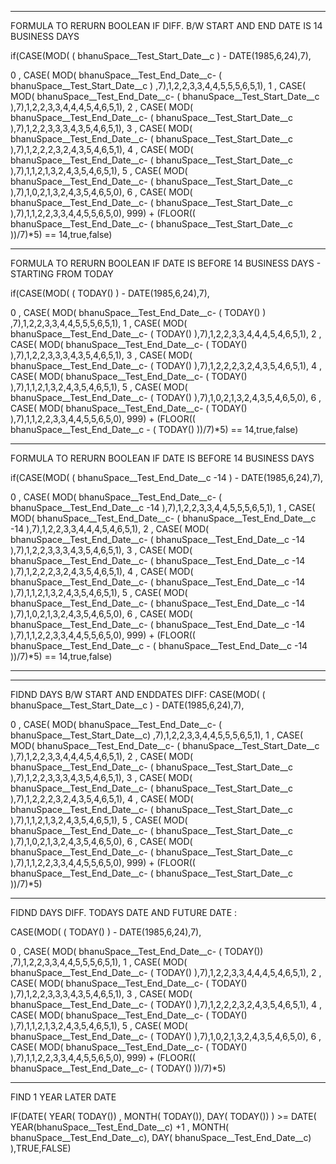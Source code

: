 ___________________________________________________________________________________________________________
FORMULA TO RERURN BOOLEAN IF DIFF. B/W START AND END DATE IS 14 BUSINESS DAYS

if(CASE(MOD( ( bhanuSpace__Test_Start_Date__c )  - DATE(1985,6,24),7), 

0 , CASE( MOD( bhanuSpace__Test_End_Date__c- ( bhanuSpace__Test_Start_Date__c ) ,7),1,2,2,3,3,4,4,5,5,5,6,5,1), 
1 , CASE( MOD( bhanuSpace__Test_End_Date__c- ( bhanuSpace__Test_Start_Date__c ),7),1,2,2,3,3,4,4,4,5,4,6,5,1), 
2 , CASE( MOD( bhanuSpace__Test_End_Date__c- ( bhanuSpace__Test_Start_Date__c ),7),1,2,2,3,3,3,4,3,5,4,6,5,1), 
3 , CASE( MOD( bhanuSpace__Test_End_Date__c- ( bhanuSpace__Test_Start_Date__c ),7),1,2,2,2,3,2,4,3,5,4,6,5,1), 
4 , CASE( MOD( bhanuSpace__Test_End_Date__c- ( bhanuSpace__Test_Start_Date__c ),7),1,1,2,1,3,2,4,3,5,4,6,5,1), 
5 , CASE( MOD( bhanuSpace__Test_End_Date__c- ( bhanuSpace__Test_Start_Date__c ),7),1,0,2,1,3,2,4,3,5,4,6,5,0), 
6 , CASE( MOD( bhanuSpace__Test_End_Date__c- ( bhanuSpace__Test_Start_Date__c ),7),1,1,2,2,3,3,4,4,5,5,6,5,0), 
999) 
+ 
(FLOOR(( bhanuSpace__Test_End_Date__c- ( bhanuSpace__Test_Start_Date__c ))/7)*5) == 14,true,false)
_______________________________________________________________________________________________________________

FORMULA TO RERURN BOOLEAN IF DATE IS BEFORE 14 BUSINESS DAYS - STARTING FROM TODAY

if(CASE(MOD( ( TODAY()  )  - DATE(1985,6,24),7), 

0 , CASE( MOD( bhanuSpace__Test_End_Date__c- ( TODAY() ) ,7),1,2,2,3,3,4,4,5,5,5,6,5,1), 
1 , CASE( MOD( bhanuSpace__Test_End_Date__c- ( TODAY() ),7),1,2,2,3,3,4,4,4,5,4,6,5,1), 
2 , CASE( MOD( bhanuSpace__Test_End_Date__c- ( TODAY() ),7),1,2,2,3,3,3,4,3,5,4,6,5,1), 
3 , CASE( MOD( bhanuSpace__Test_End_Date__c- ( TODAY() ),7),1,2,2,2,3,2,4,3,5,4,6,5,1), 
4 , CASE( MOD( bhanuSpace__Test_End_Date__c- ( TODAY() ),7),1,1,2,1,3,2,4,3,5,4,6,5,1), 
5 , CASE( MOD( bhanuSpace__Test_End_Date__c- ( TODAY() ),7),1,0,2,1,3,2,4,3,5,4,6,5,0), 
6 , CASE( MOD( bhanuSpace__Test_End_Date__c- ( TODAY() ),7),1,1,2,2,3,3,4,4,5,5,6,5,0), 
999) 
+ 
(FLOOR(( bhanuSpace__Test_End_Date__c - ( TODAY() ))/7)*5) == 14,true,false)
_______________________________________________________________________________________________________________

FORMULA TO RERURN BOOLEAN IF DATE IS BEFORE 14 BUSINESS DAYS

if(CASE(MOD( ( bhanuSpace__Test_End_Date__c -14 )  - DATE(1985,6,24),7), 

0 , CASE( MOD( bhanuSpace__Test_End_Date__c- ( bhanuSpace__Test_End_Date__c -14 ),7),1,2,2,3,3,4,4,5,5,5,6,5,1), 
1 , CASE( MOD( bhanuSpace__Test_End_Date__c- ( bhanuSpace__Test_End_Date__c -14 ),7),1,2,2,3,3,4,4,4,5,4,6,5,1), 
2 , CASE( MOD( bhanuSpace__Test_End_Date__c- ( bhanuSpace__Test_End_Date__c -14 ),7),1,2,2,3,3,3,4,3,5,4,6,5,1), 
3 , CASE( MOD( bhanuSpace__Test_End_Date__c- ( bhanuSpace__Test_End_Date__c -14 ),7),1,2,2,2,3,2,4,3,5,4,6,5,1), 
4 , CASE( MOD( bhanuSpace__Test_End_Date__c- ( bhanuSpace__Test_End_Date__c -14 ),7),1,1,2,1,3,2,4,3,5,4,6,5,1), 
5 , CASE( MOD( bhanuSpace__Test_End_Date__c- ( bhanuSpace__Test_End_Date__c -14 ),7),1,0,2,1,3,2,4,3,5,4,6,5,0), 
6 , CASE( MOD( bhanuSpace__Test_End_Date__c- ( bhanuSpace__Test_End_Date__c -14 ),7),1,1,2,2,3,3,4,4,5,5,6,5,0), 
999) 
+ 
(FLOOR(( bhanuSpace__Test_End_Date__c - ( bhanuSpace__Test_End_Date__c -14 ))/7)*5) == 14,true,false)
_______________________________________________________________________________________________________________


*****************************************************************************************************************
FIDND DAYS B/W START AND ENDDATES DIFF:
CASE(MOD( ( bhanuSpace__Test_Start_Date__c )  - DATE(1985,6,24),7), 

0 , CASE( MOD( bhanuSpace__Test_End_Date__c- ( bhanuSpace__Test_Start_Date__c) ,7),1,2,2,3,3,4,4,5,5,5,6,5,1), 
1 , CASE( MOD( bhanuSpace__Test_End_Date__c- ( bhanuSpace__Test_Start_Date__c ),7),1,2,2,3,3,4,4,4,5,4,6,5,1), 
2 , CASE( MOD( bhanuSpace__Test_End_Date__c- ( bhanuSpace__Test_Start_Date__c ),7),1,2,2,3,3,3,4,3,5,4,6,5,1), 
3 , CASE( MOD( bhanuSpace__Test_End_Date__c- ( bhanuSpace__Test_Start_Date__c ),7),1,2,2,2,3,2,4,3,5,4,6,5,1), 
4 , CASE( MOD( bhanuSpace__Test_End_Date__c- ( bhanuSpace__Test_Start_Date__c ),7),1,1,2,1,3,2,4,3,5,4,6,5,1), 
5 , CASE( MOD( bhanuSpace__Test_End_Date__c- ( bhanuSpace__Test_Start_Date__c ),7),1,0,2,1,3,2,4,3,5,4,6,5,0), 
6 , CASE( MOD( bhanuSpace__Test_End_Date__c- ( bhanuSpace__Test_Start_Date__c ),7),1,1,2,2,3,3,4,4,5,5,6,5,0), 
999) 
+ 
(FLOOR(( bhanuSpace__Test_End_Date__c- ( bhanuSpace__Test_Start_Date__c ))/7)*5)
______________________________________________________________________________

FIDND DAYS DIFF. TODAYS DATE AND FUTURE DATE :

CASE(MOD( ( TODAY() )  - DATE(1985,6,24),7), 

0 , CASE( MOD( bhanuSpace__Test_End_Date__c- ( TODAY()) ,7),1,2,2,3,3,4,4,5,5,5,6,5,1), 
1 , CASE( MOD( bhanuSpace__Test_End_Date__c- ( TODAY() ),7),1,2,2,3,3,4,4,4,5,4,6,5,1), 
2 , CASE( MOD( bhanuSpace__Test_End_Date__c- ( TODAY() ),7),1,2,2,3,3,3,4,3,5,4,6,5,1), 
3 , CASE( MOD( bhanuSpace__Test_End_Date__c- ( TODAY() ),7),1,2,2,2,3,2,4,3,5,4,6,5,1), 
4 , CASE( MOD( bhanuSpace__Test_End_Date__c- ( TODAY() ),7),1,1,2,1,3,2,4,3,5,4,6,5,1), 
5 , CASE( MOD( bhanuSpace__Test_End_Date__c- ( TODAY() ),7),1,0,2,1,3,2,4,3,5,4,6,5,0), 
6 , CASE( MOD( bhanuSpace__Test_End_Date__c- ( TODAY() ),7),1,1,2,2,3,3,4,4,5,5,6,5,0), 
999) 
+ 
(FLOOR(( bhanuSpace__Test_End_Date__c- ( TODAY() ))/7)*5)

**********************************************************************************************

FIND 1 YEAR LATER DATE

IF(DATE( YEAR( TODAY()) , MONTH( TODAY()), DAY( TODAY()) ) >= DATE( YEAR(bhanuSpace__Test_End_Date__c) +1 , MONTH( bhanuSpace__Test_End_Date__c), DAY( bhanuSpace__Test_End_Date__c) ),TRUE,FALSE)
